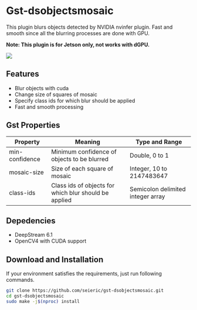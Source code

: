 # Gst-dsobjectsmosaic

This plugin blurs objects detected by NVIDIA nvinfer plugin. Fast and smooth since all the blurring processes are done with GPU.

**Note: This plugin is for Jetson only, not works with dGPU.**

![](https://raw.githubusercontent.com/seieric/gst-dsobjectsmosaic/main/gst-dsobjectsmosaic.png "")

## Features
- Blur objects with cuda
- Change size of squares of mosaic
- Specify class ids for which blur should be applied
- Fast and smooth processing

## Gst Properties
| Property | Meaning | Type and Range |
| -------- | ------- | -------------- |
| min-confidence | Minimum confidence of objects to be blurred | Double, 0 to 1
| mosaic-size | Size of each square of mosaic | Integer, 10 to 2147483647 |
| class-ids | Class ids of objects for which blur should be applied | Semicolon delimited integer array |

## Depedencies
- DeepStream 6.1
- OpenCV4 with CUDA support

## Download and Installation
If your environment satisfies the requirements, just run following commands.
```bash
git clone https://github.com/seieric/gst-dsobjectsmosaic.git
cd gst-dsobjectsmosaic
sudo make -j$(nproc) install
```